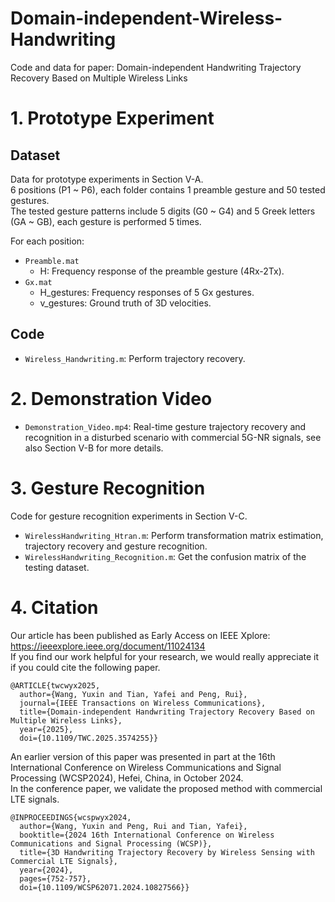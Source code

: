 # Domain-independent-Wireless-Handwriting
Code and data for paper: Domain-independent Handwriting Trajectory Recovery Based on Multiple Wireless Links<br>

# 1. Prototype Experiment
## Dataset
Data for prototype experiments in Section V-A. <br>
6 positions (P1 ~ P6), each folder contains 1 preamble gesture and 50 tested gestures.<br>
The tested gesture patterns include 5 digits (G0 ~ G4) and 5 Greek letters (GA ~ GB), each gesture is performed 5 times.

For each position:
* ``Preamble.mat``
  * H: Frequency response of the preamble gesture (4Rx-2Tx).
* ``Gx.mat``
  * H_gestures: Frequency responses of 5 Gx gestures.
  * v_gestures: Ground truth of 3D velocities.

## Code
* ``Wireless_Handwriting.m``: Perform trajectory recovery.

# 2. Demonstration Video
* ``Demonstration_Video.mp4``: Real-time gesture trajectory recovery and recognition in a disturbed scenario with commercial 5G-NR signals, see also Section V-B for more details.

# 3. Gesture Recognition
Code for gesture recognition experiments in Section V-C.<br>
* ``WirelessHandwriting_Htran.m``: Perform transformation matrix estimation, trajectory recovery and gesture recognition.
* ``WirelessHandwriting_Recognition.m``: Get the confusion matrix of the testing dataset.

# 4. Citation
Our article has been published as Early Access on IEEE Xplore: https://ieeexplore.ieee.org/document/11024134<br>
If you find our work helpful for your research, we would really appreciate it if you could cite the following paper.
```text
@ARTICLE{twcwyx2025,
  author={Wang, Yuxin and Tian, Yafei and Peng, Rui},
  journal={IEEE Transactions on Wireless Communications}, 
  title={Domain-independent Handwriting Trajectory Recovery Based on Multiple Wireless Links}, 
  year={2025},
  doi={10.1109/TWC.2025.3574255}}
```

An earlier version of this paper was presented in part at the 16th International Conference on Wireless Communications and Signal Processing (WCSP2024), Hefei, China, in October 2024.<br>
In the conference paper, we validate the proposed method with commercial LTE signals.
```text
@INPROCEEDINGS{wcspwyx2024,
  author={Wang, Yuxin and Peng, Rui and Tian, Yafei},
  booktitle={2024 16th International Conference on Wireless Communications and Signal Processing (WCSP)}, 
  title={3D Handwriting Trajectory Recovery by Wireless Sensing with Commercial LTE Signals}, 
  year={2024},
  pages={752-757},
  doi={10.1109/WCSP62071.2024.10827566}}
```






